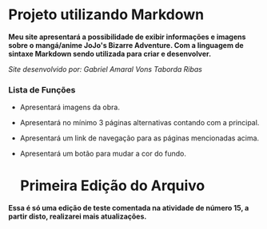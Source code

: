 # Projeto utilizando Markdown

**Meu site apresentará a possibilidade de exibir informações e imagens sobre o mangá/anime JoJo's Bizarre Adventure. Com a linguagem de sintaxe Markdown sendo utilizada para criar e desenvolver.**  

*Site desenvolvido por: Gabriel Amaral Vons Taborda Ribas*  

### Lista de Funções

* Apresentará imagens da obra.
* Apresentará no mínimo 3 páginas alternativas contando com a principal.
* Apresentará um link de navegação para as páginas mencionadas acima.
* Apresentará um botão para mudar a cor do fundo.

  # Primeira Edição do Arquivo
**Essa é só uma edição de teste comentada na atividade de número 15, a partir disto, realizarei mais atualizações.**
